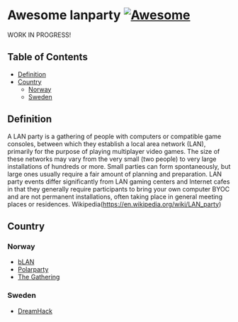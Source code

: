 # Awesome lanparty [![Awesome](https://cdn.rawgit.com/sindresorhus/awesome/d7305f38d29fed78fa85652e3a63e154dd8e8829/media/badge.svg)](https://github.com/sindresorhus/awesome)

WORK IN PROGRESS!

## Table of Contents
- [Definition](#definition)
- [Country](#country)
  - [Norway](#norway)
  - [Sweden](#sweden)

## Definition
A LAN party is a gathering of people with computers or compatible game consoles, between which they establish a local area network (LAN), primarily for the purpose of playing multiplayer video games. The size of these networks may vary from the very small (two people) to very large installations of hundreds or more. Small parties can form spontaneously, but large ones usually require a fair amount of planning and preparation. LAN party events differ significantly from LAN gaming centers and Internet cafes in that they generally require participants to bring your own computer BYOC and are not permanent installations, often taking place in general meeting places or residences.
 Wikipedia(https://en.wikipedia.org/wiki/LAN_party)

## Country
### Norway

- [bLAN](http://blan.no)
- [Polarparty](http://polarparty.no/)
- [The Gathering](www.gathering.org/)

### Sweden

- [DreamHack](https://www.dreamhack.se/)
